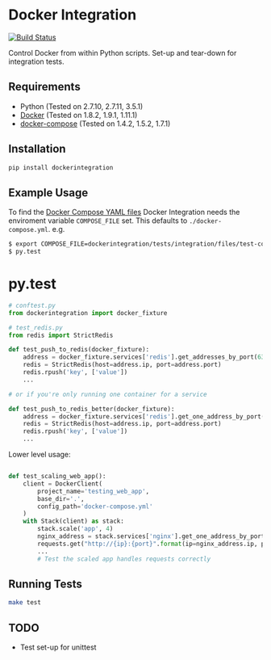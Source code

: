 # Docker Integration

[![Build Status](https://travis-ci.org/ShaneDrury/dockerintegration.svg?branch=master)](https://travis-ci.org/ShaneDrury/dockerintegration)

Control Docker from within Python scripts.
Set-up and tear-down for integration tests.

## Requirements
* Python (Tested on 2.7.10, 2.7.11, 3.5.1)
* [Docker](https://docs.docker.com/engine/installation/) (Tested on 1.8.2, 1.9.1, 1.11.1)
* [docker-compose](https://docs.docker.com/compose/) (Tested on 1.4.2, 1.5.2, 1.7.1)

## Installation

```python
pip install dockerintegration
```

## Example Usage
To find the [Docker Compose YAML files](https://docs.docker.com/compose/compose-file/) Docker Integration needs the enviroment variable `COMPOSE_FILE` set.
This defaults to `./docker-compose.yml`.
e.g.

```bash
$ export COMPOSE_FILE=dockerintegration/tests/integration/files/test-compose.yml 
$ py.test
```

# py.test

```python
# conftest.py
from dockerintegration import docker_fixture
```

```python
# test_redis.py
from redis import StrictRedis

def test_push_to_redis(docker_fixture):
    address = docker_fixture.services['redis'].get_addresses_by_port(6379)[0]
    redis = StrictRedis(host=address.ip, port=address.port)
    redis.rpush('key', ['value'])
    ...

# or if you're only running one container for a service

def test_push_to_redis_better(docker_fixture):
    address = docker_fixture.services['redis'].get_one_address_by_port(6379)
    redis = StrictRedis(host=address.ip, port=address.port)
    redis.rpush('key', ['value'])
    ...
```

Lower level usage:

```python

def test_scaling_web_app():
    client = DockerClient(
        project_name='testing_web_app',
        base_dir='.',
        config_path='docker-compose.yml'
    )
    with Stack(client) as stack:
        stack.scale('app', 4)
        nginx_address = stack.services['nginx'].get_one_address_by_port(80)
        requests.get("http://{ip}:{port}".format(ip=nginx_address.ip, port=nginx_address.port))
        ...
        # Test the scaled app handles requests correctly
```

## Running Tests

```bash
make test
```

## TODO

- Test set-up for unittest
